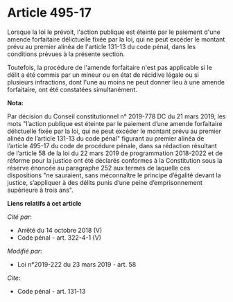 # Article 495-17

Lorsque la loi le prévoit, l'action publique est éteinte par le paiement d'une amende forfaitaire délictuelle fixée par la
loi, qui ne peut excéder le montant prévu au premier alinéa de l'article 131-13 du code pénal, dans les conditions prévues à
la présente section.

Toutefois, la procédure de l'amende forfaitaire n'est pas applicable si le délit a été commis par un mineur ou en état de
récidive légale ou si plusieurs infractions, dont l'une au moins ne peut donner lieu à une amende forfaitaire, ont été
constatées simultanément.

**Nota:**

Par décision du Conseil constitutionnel n° 2019-778 DC du 21 mars 2019, les mots "l’action publique est éteinte par le
paiement d’une amende forfaitaire délictuelle fixée par la loi, qui ne peut excéder le montant prévu au premier alinéa de
l’article 131-13 du code pénal" figurant au premier alinéa de l’article 495-17 du code de procédure pénale, dans sa rédaction
résultant de l’article 58 de la loi du 22 mars 2019 de programmation 2018-2022 et de réforme pour la justice ont été déclarés
conformes à la Constitution sous la réserve énoncée au paragraphe 252 aux termes de laquelle ces dispositions "ne sauraient,
sans méconnaître le principe d’égalité devant la justice, s’appliquer à des délits punis d’une peine d’emprisonnement
supérieure à trois ans".

**Liens relatifs à cet article**

_Cité par_:

  - Arrêté du 14 octobre 2018 (V)
  - Code pénal - art. 322-4-1 (V)

_Modifié par_:

  - Loi n°2019-222 du 23 mars 2019 - art. 58

_Cite_:

  - Code pénal - art. 131-13
